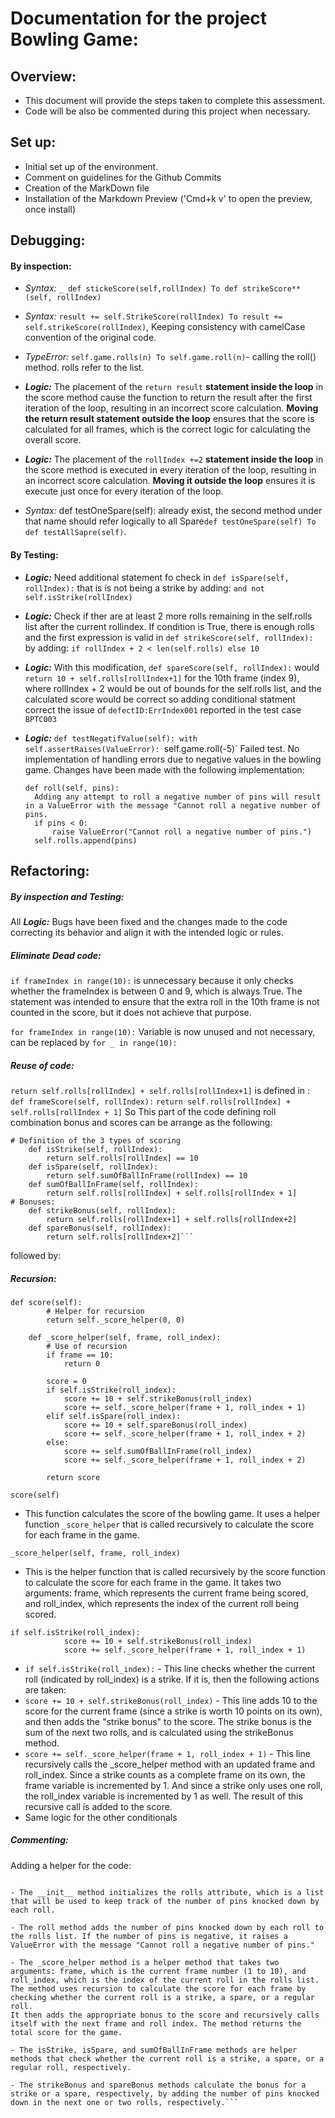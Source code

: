# Documentation for the project Bowling Game:

## Overview:

- This document will provide the steps taken to complete this assessment.
- Code will be also be commented during this project when necessary.

## Set up:

- Initial set up of the environment.
- Comment on guidelines for the Github Commits
- Creation of the MarkDown file
- Installation of the Markdown Preview ('Cmd+k v' to open the preview, once install)

## Debugging:

#### By inspection:

- _Syntax:_ `_ def stickeScore(self,rollIndex) To def strikeScore**(self, rollIndex)`

- _Syntax:_ `result += self.StrikeScore(rollIndex) To result += self.strikeScore(rollIndex)`, Keeping consistency with camelCase convention of the original code.

- _TypeError:_ `self.game.rolls(n) To self.game.roll(n)`- calling the roll() method. rolls refer to the list.

- **_Logic:_** The placement of the `return result` **statement inside the loop** in the score method cause the function to return the result after the first iteration of the loop, resulting in an incorrect score calculation. **Moving the return result statement outside the loop** ensures that the score is calculated for all frames, which is the correct logic for calculating the overall score.

- **_Logic:_** The placement of the `rollIndex +=2` **statement inside the loop** in the score method is executed in every iteration of the loop, resulting in an incorrect score calculation. **Moving it outside the loop** ensures it is execute just once for every iteration of the loop.

- _Syntax:_ def testOneSpare(self): already exist, the second method under that name should refer logically to all Spare`def testOneSpare(self) To  def testAllSapre(self)`.

#### By Testing:

- **_Logic:_** Need additional statement fo check in `def isSpare(self, rollIndex):` that is is not being a strike by adding: `and not self.isStrike(rollIndex)`

- **_Logic:_** Check if ther are at least 2 more rolls remaining in the self.rolls list after the current rollindex. If condition is True, there is enough rolls and the first expression is valid in `def strikeScore(self, rollIndex):` by adding: `if rollIndex + 2 < len(self.rolls) else 10`

- **_Logic:_** With this modification, `def spareScore(self, rollIndex):` would `return 10 + self.rolls[rollIndex+1]` for the 10th frame (index 9), where rollIndex + 2 would be out of bounds for the self.rolls list, and the calculated score would be correct so adding conditional statment correct the issue of `defectID:ErrIndex001` reported in the test case `BPTC003`

- **_Logic:_** `def testNegatifValue(self):
with self.assertRaises(ValueError):
`self.game.roll(-5)` Failed test.
  No implementation of handling errors due to negative values in the bowling game. Changes have been made with the following implementation:
  ```
  def roll(self, pins):
    Adding any attempt to roll a negative number of pins will result in a ValueError with the message "Cannot roll a negative number of pins.
    if pins < 0:
        raise ValueError("Cannot roll a negative number of pins.")
    self.rolls.append(pins)
  ```

## Refactoring:

##### By inspection and Testing:

All **_Logic:_** Bugs have been fixed and the changes made to the code correcting its behavior and align it with the intended logic or rules.

##### Eliminate Dead code:

`if frameIndex in range(10):` is unnecessary because it only checks whether the frameIndex is between 0 and 9, which is always True. The statement was intended to ensure that the extra roll in the 10th frame is not counted in the score, but it does not achieve that purpose.

`for frameIndex in range(10):` Variable is now unused and not necessary, can be replaced by `for _ in range(10):`

##### Reuse of code:

`return self.rolls[rollIndex] + self.rolls[rollIndex+1]` is defined in :
`def frameScore(self, rollIndex):`
`return self.rolls[rollIndex] + self.rolls[rollIndex + 1]`
So This part of the code defining roll combination bonus and scores can be arrange as the following:

````
# Definition of the 3 types of scoring
    def isStrike(self, rollIndex):
        return self.rolls[rollIndex] == 10
    def isSpare(self, rollIndex):
        return self.sumOfBallInFrame(rollIndex) == 10
    def sumOfBallInFrame(self, rollIndex):
        return self.rolls[rollIndex] + self.rolls[rollIndex + 1]
# Bonuses:
    def strikeBonus(self, rollIndex):
        return self.rolls[rollIndex+1] + self.rolls[rollIndex+2]
    def spareBonus(self, rollIndex):
        return self.rolls[rollIndex+2]```
````

followed by:

##### Recursion:

```
def score(self):
        # Helper for recursion
        return self._score_helper(0, 0)

    def _score_helper(self, frame, roll_index):
        # Use of recursion
        if frame == 10:
            return 0

        score = 0
        if self.isStrike(roll_index):
            score += 10 + self.strikeBonus(roll_index)
            score += self._score_helper(frame + 1, roll_index + 1)
        elif self.isSpare(roll_index):
            score += 10 + self.spareBonus(roll_index)
            score += self._score_helper(frame + 1, roll_index + 2)
        else:
            score += self.sumOfBallInFrame(roll_index)
            score += self._score_helper(frame + 1, roll_index + 2)

        return score
```

`score(self)`

- This function calculates the score of the bowling game. It uses a helper function `_score_helper` that is called recursively to calculate the score for each frame in the game.

`_score_helper(self, frame, roll_index)`

- This is the helper function that is called recursively by the score function to calculate the score for each frame in the game. It takes two arguments: frame, which represents the current frame being scored, and roll_index, which represents the index of the current roll being scored.

```
if self.isStrike(roll_index):
            score += 10 + self.strikeBonus(roll_index)
            score += self._score_helper(frame + 1, roll_index + 1)
```

- `if self.isStrike(roll_index):` - This line checks whether the current roll (indicated by roll_index) is a strike. If it is, then the following actions are taken:
- `score += 10 + self.strikeBonus(roll_index)` - This line adds 10 to the score for the current frame (since a strike is worth 10 points on its own), and then adds the "strike bonus" to the score. The strike bonus is the sum of the next two rolls, and is calculated using the strikeBonus method.
- `score += self._score_helper(frame + 1, roll_index + 1)` - This line recursively calls the \_score_helper method with an updated frame and roll_index. Since a strike counts as a complete frame on its own, the frame variable is incremented by 1. And since a strike only uses one roll, the roll_index variable is incremented by 1 as well. The result of this recursive call is added to the score.
- Same logic for the other conditionals

##### Commenting:

Adding a helper for the code:

````HELPER COMMENT FOR CODE

- The __init__ method initializes the rolls attribute, which is a list that will be used to keep track of the number of pins knocked down by each roll.

- The roll method adds the number of pins knocked down by each roll to the rolls list. If the number of pins is negative, it raises a ValueError with the message "Cannot roll a negative number of pins."

- The _score_helper method is a helper method that takes two arguments: frame, which is the current frame number (1 to 10), and roll_index, which is the index of the current roll in the rolls list.
The method uses recursion to calculate the score for each frame by checking whether the current roll is a strike, a spare, or a regular roll.
It then adds the appropriate bonus to the score and recursively calls itself with the next frame and roll index. The method returns the total score for the game.

- The isStrike, isSpare, and sumOfBallInFrame methods are helper methods that check whether the current roll is a strike, a spare, or a regular roll, respectively.

- The strikeBonus and spareBonus methods calculate the bonus for a strike or a spare, respectively, by adding the number of pins knocked down in the next one or two rolls, respectively.```

````
